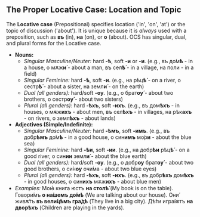 ## The Proper Locative Case: Location and Topic

The **Locative case** (Prepositional) specifies location ('in', 'on', 'at') or the topic of discussion ('about'). It is unique because it is *always* used with a preposition, such as **въ** (in), **на** (on), or **о** (about). OCS has singular, dual, and plural forms for the Locative case.

* **Nouns:**
    * *Singular Masculine/Neuter:* hard **-ѣ**, soft **-и** or **-и**. (e.g., въ до́м**ѣ** - in a house, о мѫж**и́** - about a man, въ сел**ѣ́** - in a village, на поли - in a field)
    * *Singular Feminine:* hard **-ѣ**, soft **-и**. (e.g., на рѣц**ѣ́** - on a river, о сестр**ѣ́** - about a sister, на земл**и́** - on the earth)
    * *Dual (all genders):* hard/soft **-оу**. (e.g., о брат**оу́** - about two brothers, о сестр**оу́** - about two sisters)
    * *Plural (all genders):* hard **-ѣхъ**, soft **-ихъ**. (e.g., въ дом**ѣхъ** - in houses, о мѫж**ихъ** - about men, въ сел**ѣхъ** - in villages, на рѣк**ахъ** - on rivers, о земл**ѣхъ** - about lands)
* **Adjectives (Simple/Indefinite):**
    * *Singular Masculine/Neuter:* hard **-ѣмъ**, soft **-имъ**. (e.g., въ добр**ѣмъ** до́м**ѣ** - in a good house, о син**имъ** мо́р**и** - about the blue sea)
    * *Singular Feminine:* hard **-ѣи**, soft **-ии**. (e.g., на добр**ѣи** рѣц**ѣ́** - on a good river, о син**ии** земл**и́** - about the blue earth)
    * *Dual (all genders):* hard/soft **-оу**. (e.g., о добр**оу** брат**оу́** - about two good brothers, о си́н**оу** очи́ма - about two blue eyes)
    * *Plural (all genders):* hard **-ѣхъ**, soft **-ихъ**. (e.g., въ добр**ѣхъ** дом**ѣхъ** - in good houses, о син**ихъ** мѫж**ихъ** - about blue men)
* *Examples:* Моꙗ́ книга ѥстъ **на столѣ́** (My book is on the table). Говори́мъ **о на́шемъ до́мѣ** (We are talking about our house). Они́ живѫ́тъ **въ вели́цѣмъ гра́дѣ** (They live in a big city). Дѣ́ти игра́ѭтъ **на дворѣхъ** (Children are playing in the yards).